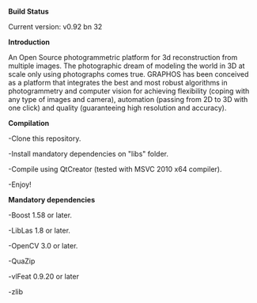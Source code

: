 **Build Status**

Current version: v0.92 bn 32

**Introduction**

An Open Source photogrammetric platform for 3d reconstruction from multiple images. The photographic dream of modeling the world in 3D at scale only using photographs comes true. GRAPHOS has been conceived as a platform that integrates the best and most robust algorithms in photogrammetry and computer vision for achieving flexibility (coping with any type of images and camera), automation (passing from 2D to 3D with one click) and quality (guaranteeing high resolution and accuracy).


**Compilation**

-Clone this repository.

-Install mandatory dependencies on "libs" folder.

-Compile using QtCreator (tested with MSVC 2010 x64 compiler).

-Enjoy!

**Mandatory dependencies**

-Boost 1.58 or later.

-LibLas 1.8 or later.

-OpenCV 3.0 or later.

-QuaZip

-vlFeat 0.9.20 or later

-zlib
